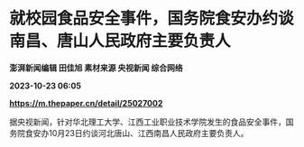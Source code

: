 # 就校园食品安全事件，国务院食安办约谈南昌、唐山人民政府主要负责人
**澎湃新闻编辑 田佳旭 素材来源 央视新闻 综合网络**

**2023-10-23 06:05**

**https://m.thepaper.cn/detail/25027002**

据央视新闻，针对华北理工大学、江西工业职业技术学院发生的食品安全事件，国务院食安办10月23日约谈河北唐山、江西南昌人民政府主要负责人。